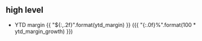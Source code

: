 ## high level

* YTD margin {{ "${:,.2f}".format(ytd_margin) }}
  ({{ "{:.0f}%".format(100 * ytd_margin_growth) }})
